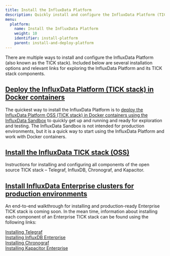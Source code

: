 ```yaml
---
title: Install the InfluxData Platform
description: Quickly install and configure the InfluxData Platform (TICK stack) to begin exploring time series data
menu:
  platform:
    name: Install the InfluxData Platform
    weight: 10
    identifier: install-platform
    parent: install-and-deploy-platform
---
```


There are multiple ways to install and configure the InfluxData Platform (also known
as the TICK stack). Included below are several installation options and relevant
links for exploring the InfluxData Platform and its TICK stack components.

## [Deploy the InfluxData Platform (TICK stack) in Docker containers](/platform/install-and-deploy/deploy/sandbox-install)

The quickest way to install the InfluxData Platform is to [deploy the InfluxData Platform OSS (TICK stack) in Docker containers using the InfluxData Sandbox](/platform/install-and-deploy/deploy/sandbox-install) to quickly get up and running and ready for exploration
and testing. The InfluxData Sandbox is not intended for production environments,
but it is a quick way to start using the InfluxData Platform and work with Docker
containers.

## [Install the InfluxData TICK stack (OSS)](/platform/install-and-deploy/install/oss-install)

Instructions for installing and configuring all components of the open source
TICK stack – Telegraf, InfluxDB, Chronograf, and Kapacitor.

## [Install InfluxData Enterprise clusters for production environments](/platform/install-and-deploy/fproduction-install)

An end-to-end walkthrough for installing and production-ready Enterprise TICK stack
is coming soon. In the mean time, information about installing each component of
an Enterprise TICK stack can be found using the following links:

[Installing Telegraf](/chronograf/latest/introduction/installation)  
[Installing InfluxDB Enterprise](/enterprise_influxdb/latest/introduction/installation_guidelines/)  
[Installing Chronograf](/chronograf/latest/introduction/installation)  
[Installing Kapacitor Enterprise](/enterprise_kapacitor/v1.5/introduction/installation_guide/)
